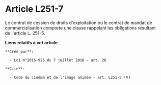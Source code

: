 # Article L251-7

Le contrat de cession de droits d'exploitation ou le contrat de mandat de commercialisation comporte une clause rappelant les
obligations résultant de l'article L. 251-5.

**Liens relatifs à cet article**

	**Créé par**:

	  - Loi n°2016-925 du 7 juillet 2016 - art. 26

	**Cite**:

	  - Code du cinéma et de l'image animée - art. L251-5 (V)
